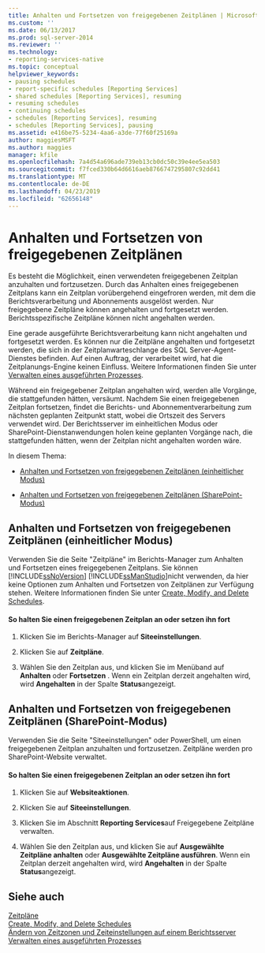 ```yaml
---
title: Anhalten und Fortsetzen von freigegebenen Zeitplänen | Microsoft-Dokumentation
ms.custom: ''
ms.date: 06/13/2017
ms.prod: sql-server-2014
ms.reviewer: ''
ms.technology:
- reporting-services-native
ms.topic: conceptual
helpviewer_keywords:
- pausing schedules
- report-specific schedules [Reporting Services]
- shared schedules [Reporting Services], resuming
- resuming schedules
- continuing schedules
- schedules [Reporting Services], resuming
- schedules [Reporting Services], pausing
ms.assetid: e416be75-5234-4aa6-a3de-77f60f25169a
author: maggiesMSFT
ms.author: maggies
manager: kfile
ms.openlocfilehash: 7a4d54a696ade739eb13cb0dc50c39e4ee5ea503
ms.sourcegitcommit: f7fced330b64d6616aeb8766747295807c92dd41
ms.translationtype: MT
ms.contentlocale: de-DE
ms.lasthandoff: 04/23/2019
ms.locfileid: "62656148"
---
```

# <a name="pause-and-resume-shared-schedules"></a>Anhalten und Fortsetzen von freigegebenen Zeitplänen
  Es besteht die Möglichkeit, einen verwendeten freigegebenen Zeitplan anzuhalten und fortzusetzen. Durch das Anhalten eines freigegebenen Zeitplans kann ein Zeitplan vorübergehend eingefroren werden, mit dem die Berichtsverarbeitung und Abonnements ausgelöst werden. Nur freigegebene Zeitpläne können angehalten und fortgesetzt werden. Berichtsspezifische Zeitpläne können nicht angehalten werden.  
  
 Eine gerade ausgeführte Berichtsverarbeitung kann nicht angehalten und fortgesetzt werden. Es können nur die Zeitpläne angehalten und fortgesetzt werden, die sich in der Zeitplanwarteschlange des SQL Server-Agent-Dienstes befinden. Auf einen Auftrag, der verarbeitet wird, hat die Zeitplanungs-Engine keinen Einfluss. Weitere Informationen finden Sie unter [Verwalten eines ausgeführten Prozesses](manage-a-running-process.md).  
  
 Während ein freigegebener Zeitplan angehalten wird, werden alle Vorgänge, die stattgefunden hätten, versäumt. Nachdem Sie einen freigegebenen Zeitplan fortsetzen, findet die Berichts- und Abonnementverarbeitung zum nächsten geplanten Zeitpunkt statt, wobei die Ortszeit des Servers verwendet wird. Der Berichtsserver im einheitlichen Modus oder SharePoint-Dienstanwendungen holen keine geplanten Vorgänge nach, die stattgefunden hätten, wenn der Zeitplan nicht angehalten worden wäre.  
  
 In diesem Thema:  
  
-   [Anhalten und Fortsetzen von freigegebenen Zeitplänen (einheitlicher Modus)](#bkmk_native)  
  
-   [Anhalten und Fortsetzen von freigegebenen Zeitplänen (SharePoint-Modus)](#bkmk_sharepoint)  
  
##  <a name="bkmk_native"></a> Anhalten und Fortsetzen von freigegebenen Zeitplänen (einheitlicher Modus)  
 Verwenden Sie die Seite "Zeitpläne" im Berichts-Manager zum Anhalten und Fortsetzen eines freigegebenen Zeitplans. Sie können [!INCLUDE[ssNoVersion](../../includes/ssnoversion-md.md)] [!INCLUDE[ssManStudio](../../includes/ssmanstudio-md.md)]nicht verwenden, da hier keine Optionen zum Anhalten und Fortsetzen von Zeitplänen zur Verfügung stehen. Weitere Informationen finden Sie unter [Create, Modify, and Delete Schedules](create-modify-and-delete-schedules.md).  
  
#### <a name="to-pause-or-resume-a-shared-schedule"></a>So halten Sie einen freigegebenen Zeitplan an oder setzen ihn fort  
  
1.  Klicken Sie im Berichts-Manager auf **Siteeinstellungen**.  
  
2.  Klicken Sie auf **Zeitpläne**.  
  
3.  Wählen Sie den Zeitplan aus, und klicken Sie im Menüband auf **Anhalten** oder **Fortsetzen** . Wenn ein Zeitplan derzeit angehalten wird, wird **Angehalten** in der Spalte **Status**angezeigt.  
  
##  <a name="bkmk_sharepoint"></a> Anhalten und Fortsetzen von freigegebenen Zeitplänen (SharePoint-Modus)  
 Verwenden Sie die Seite "Siteeinstellungen" oder PowerShell, um einen freigegebenen Zeitplan anzuhalten und fortzusetzen. Zeitpläne werden pro SharePoint-Website verwaltet.  
  
#### <a name="to-pause-or-resume-a-shared-schedule"></a>So halten Sie einen freigegebenen Zeitplan an oder setzen ihn fort  
  
1.  Klicken Sie auf **Websiteaktionen**.  
  
2.  Klicken Sie auf **Siteeinstellungen**.  
  
3.  Klicken Sie im Abschnitt **Reporting Services**auf Freigegebene Zeitpläne verwalten.  
  
4.  Wählen Sie den Zeitplan aus, und klicken Sie auf **Ausgewählte Zeitpläne anhalten** oder **Ausgewählte Zeitpläne ausführen**. Wenn ein Zeitplan derzeit angehalten wird, wird **Angehalten** in der Spalte **Status**angezeigt.  
  
## <a name="see-also"></a>Siehe auch  
 [Zeitpläne](schedules.md)   
 [Create, Modify, and Delete Schedules](create-modify-and-delete-schedules.md)   
 [Ändern von Zeitzonen und Zeiteinstellungen auf einem Berichtsserver](change-time-zones-and-clock-settings-on-a-report-server.md)   
 [Verwalten eines ausgeführten Prozesses](manage-a-running-process.md)  
  
  
